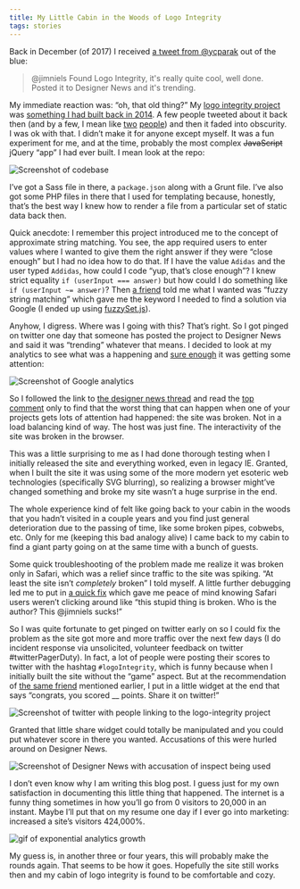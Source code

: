 ```yaml
---
title: My Little Cabin in the Woods of Logo Integrity
tags: stories
---
```


Back in December (of 2017) I received [a tweet from @ycparak](https://twitter.com/ycparak/status/940646088389939201) out of the blue:

> @jimniels Found Logo Integrity, it's really quite cool, well done. Posted it to Designer News and it's trending.

My immediate reaction was: “oh, that old thing?” My [logo integrity project](http://jim-nielsen.com/logo-integrity/) was [something I had built back in 2014](http://jim-nielsen.com/blog/2014/logo-integrity/). A few people tweeted about it back then (and by a few, I mean like [two](https://twitter.com/gooeyblob/status/507615539586273280) [people](https://twitter.com/LeBinoclard/status/507553432488529920)) and then it faded into obscurity. I was ok with that. I didn’t make it for anyone except myself. It was a fun experiment for me, and at the time, probably the most complex ~~JavaScript~~ jQuery “app” I had ever built. I mean look at the repo:

![Screenshot of codebase](https://cdn.jim-nielsen.com/blog/2018/logo-integrity-code.png)

I’ve got a Sass file in there, a `package.json` along with a Grunt file. I’ve also got some PHP files in there that I used for templating because, honestly, that’s the best way I knew how to render a file from a particular set of static data back then.

Quick anecdote: I remember this project introduced me to the concept of approximate string matching. You see, the app required users to enter values where I wanted to give them the right answer if they were “close enough” but I had no idea how to do that. If I have the value `Adidas` and the user typed `Addidas`, how could I code “yup, that’s close enough”? I knew strict equality `if (userInput === answer)` but how could I do something like `if (userInput ~= answer)`? Then [a friend](https://tylergaw.com) told me what I wanted was “fuzzy string matching” which gave me the keyword I needed to find a solution via Google (I ended up using [fuzzySet.js](https://glench.github.io/fuzzyset.js/)).

Anyhow, I digress. Where was I going with this? That’s right. So I got pinged on twitter one day that someone has posted the project to Designer News and said it was “trending” whatever that means. I decided to look at my analytics to see what was a happening and [sure enough](https://twitter.com/jimniels/status/942805152234332160) it was getting some attention:

![Screenshot of Google analytics](https://pbs.twimg.com/media/DRWC3ygVwAA-aui.jpg)

So I followed the link to [the designer news thread](https://www.designernews.co/stories/90192-logo-integrity) and read the [top comment](https://www.designernews.co/comments/279744) only to find that the worst thing that can happen when one of your projects gets lots of attention had happened: the site was broken. Not in a load balancing kind of way. The host was just fine. The interactivity of the site was broken in the browser.

This was a little surprising to me as I had done thorough testing when I initially released the site and everything worked, even in legacy IE. Granted, when I built the site it was using some of the more modern yet esoteric web technologies (specifically SVG blurring), so realizing a browser might’ve changed something and broke my site wasn’t a huge surprise in the end.

The whole experience kind of felt like going back to your cabin in the woods that you hadn’t visited in a couple years and you find just general deterioration due to the passing of time, like some broken pipes, cobwebs, etc. Only for me (keeping this bad analogy alive) I came back to my cabin to find a giant party going on at the same time with a bunch of guests.

Some quick troubleshooting of the problem made me realize it was broken only in Safari, which was a relief since traffic to the site was spiking. “At least the site isn’t _completely_ broken” I told myself. A little further debugging led me to put in [a quick fix](https://github.com/jimniels/logo-integrity/commit/d8323cc8d1575262f60c0f3fe448c7dea761de77) which gave me peace of mind knowing Safari users weren’t clicking around like “this stupid thing is broken. Who is the author? This @jimniels sucks!”

So I was quite fortunate to get pinged on twitter early on so I could fix the problem as the site got more and more traffic over the next few days (I do incident response via unsolicited, volunteer feedback on twitter #twitterPagerDuty). In fact, a lot of people were posting their scores to twitter with the hashtag `#logoIntegrity`, which is funny because when I initially built the site without the “game” aspect. But at the recommendation of [the same friend](https://tylergaw.com) mentioned earlier, I put in a little widget at the end that says “congrats, you scored \_\_ points. Share it on twitter!”

![Screenshot of twitter with people linking to the logo-integrity project](https://cdn.jim-nielsen.com/blog/2018/logo-integrity-twitter.png "A screenshot excerpt of people posting about the project on Twitter")

Granted that little share widget could totally be manipulated and you could put whatever score in there you wanted. Accusations of this were hurled around on Designer News.

![Screenshot of Designer News with accusation of inspect being used](https://cdn.jim-nielsen.com/blog/2018/logo-integrity-inspect-used.png)

I don’t even know why I am writing this blog post. I guess just for my own satisfaction in documenting this little thing that happened. The internet is a funny thing sometimes in how you’ll go from 0 visitors to 20,000 in an instant. Maybe I’ll put that on my resume one day if I ever go into marketing: increased a site’s visitors 424,000%.

![gif of exponential analytics growth](https://cdn.jim-nielsen.com/blog/2018/logo-integrity-analytics-growth.gif)

My guess is, in another three or four years, this will probably make the rounds again. That seems to be how it goes. Hopefully the site still works then and my cabin of logo integrity is found to be comfortable and cozy.
